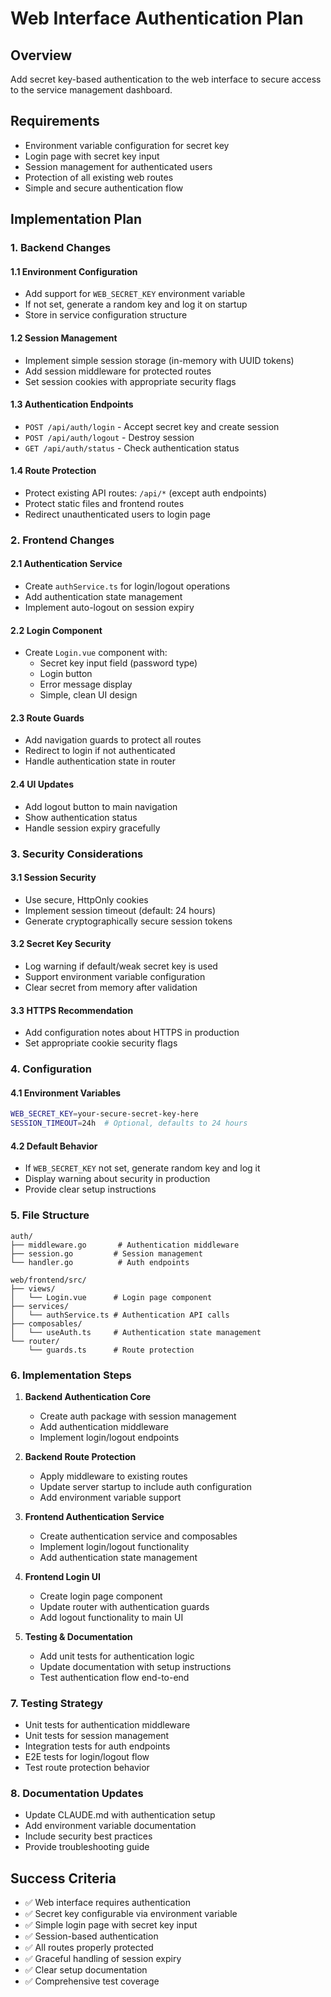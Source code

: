 # Web Interface Authentication Plan

## Overview
Add secret key-based authentication to the web interface to secure access to the service management dashboard.

## Requirements
- Environment variable configuration for secret key
- Login page with secret key input
- Session management for authenticated users
- Protection of all existing web routes
- Simple and secure authentication flow

## Implementation Plan

### 1. Backend Changes

#### 1.1 Environment Configuration
- Add support for `WEB_SECRET_KEY` environment variable
- If not set, generate a random key and log it on startup
- Store in service configuration structure

#### 1.2 Session Management
- Implement simple session storage (in-memory with UUID tokens)
- Add session middleware for protected routes
- Set session cookies with appropriate security flags

#### 1.3 Authentication Endpoints
- `POST /api/auth/login` - Accept secret key and create session
- `POST /api/auth/logout` - Destroy session
- `GET /api/auth/status` - Check authentication status

#### 1.4 Route Protection
- Protect existing API routes: `/api/*` (except auth endpoints)
- Protect static files and frontend routes
- Redirect unauthenticated users to login page

### 2. Frontend Changes

#### 2.1 Authentication Service
- Create `authService.ts` for login/logout operations
- Add authentication state management
- Implement auto-logout on session expiry

#### 2.2 Login Component
- Create `Login.vue` component with:
  - Secret key input field (password type)
  - Login button
  - Error message display
  - Simple, clean UI design

#### 2.3 Route Guards
- Add navigation guards to protect all routes
- Redirect to login if not authenticated
- Handle authentication state in router

#### 2.4 UI Updates
- Add logout button to main navigation
- Show authentication status
- Handle session expiry gracefully

### 3. Security Considerations

#### 3.1 Session Security
- Use secure, HttpOnly cookies
- Implement session timeout (default: 24 hours)
- Generate cryptographically secure session tokens

#### 3.2 Secret Key Security
- Log warning if default/weak secret key is used
- Support environment variable configuration
- Clear secret from memory after validation

#### 3.3 HTTPS Recommendation
- Add configuration notes about HTTPS in production
- Set appropriate cookie security flags

### 4. Configuration

#### 4.1 Environment Variables
```bash
WEB_SECRET_KEY=your-secure-secret-key-here
SESSION_TIMEOUT=24h  # Optional, defaults to 24 hours
```

#### 4.2 Default Behavior
- If `WEB_SECRET_KEY` not set, generate random key and log it
- Display warning about security in production
- Provide clear setup instructions

### 5. File Structure

```
auth/
├── middleware.go       # Authentication middleware
├── session.go         # Session management
└── handler.go          # Auth endpoints

web/frontend/src/
├── views/
│   └── Login.vue      # Login page component
├── services/
│   └── authService.ts # Authentication API calls
├── composables/
│   └── useAuth.ts     # Authentication state management
└── router/
    └── guards.ts      # Route protection
```

### 6. Implementation Steps

1. **Backend Authentication Core**
   - Create auth package with session management
   - Add authentication middleware
   - Implement login/logout endpoints

2. **Backend Route Protection**
   - Apply middleware to existing routes
   - Update server startup to include auth configuration
   - Add environment variable support

3. **Frontend Authentication Service**
   - Create authentication service and composables
   - Implement login/logout functionality
   - Add authentication state management

4. **Frontend Login UI**
   - Create login page component
   - Update router with authentication guards
   - Add logout functionality to main UI

5. **Testing & Documentation**
   - Add unit tests for authentication logic
   - Update documentation with setup instructions
   - Test authentication flow end-to-end

### 7. Testing Strategy

- Unit tests for authentication middleware
- Unit tests for session management
- Integration tests for auth endpoints
- E2E tests for login/logout flow
- Test route protection behavior

### 8. Documentation Updates

- Update CLAUDE.md with authentication setup
- Add environment variable documentation
- Include security best practices
- Provide troubleshooting guide

## Success Criteria

- ✅ Web interface requires authentication
- ✅ Secret key configurable via environment variable
- ✅ Simple login page with secret key input
- ✅ Session-based authentication
- ✅ All routes properly protected
- ✅ Graceful handling of session expiry
- ✅ Clear setup documentation
- ✅ Comprehensive test coverage